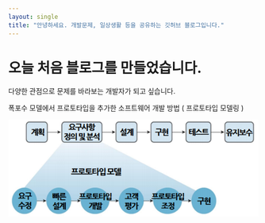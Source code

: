 ```yaml
---
layout: single
title: "안녕하세요. 개발문제, 일상생활 등을 공유하는 깃허브 블로그입니다."
---
```


# 오늘 처음 블로그를 만들었습니다.

다양한 관점으로 문제를 바라보는 개발자가 되고 싶습니다.

폭포수 모델에서 프로토타입을 추가한 소프트웨어 개발 방법 ( 프로토타입 모델링 )

![소프트웨어개발.png](../images/2023-05-11-fisrt/18e958e2d23290c13d7c11c2a71559eb57c3ca2c.png)
